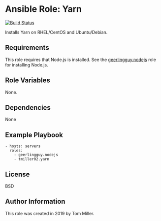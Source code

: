 Ansible Role: Yarn
=========

[![Build Status](https://travis-ci.org/tmiller02/ansible-role-yarn.svg?branch=master)](https://travis-ci.org/tmiller02/ansible-role-yarn)

Installs Yarn on RHEL/CentOS and Ubuntu/Debian.

Requirements
------------

This role requires that Node.js is installed. See the [geerlingguy.nodejs](https://github.com/geerlingguy/ansible-role-nodejs) role for installing Node.js.

Role Variables
--------------

None.

Dependencies
------------

None

Example Playbook
----------------

    - hosts: servers
      roles:
        - geerlingguy.nodejs 
        - tmiller02.yarn

License
-------

BSD

Author Information
------------------

This role was created in 2019 by Tom Miller.